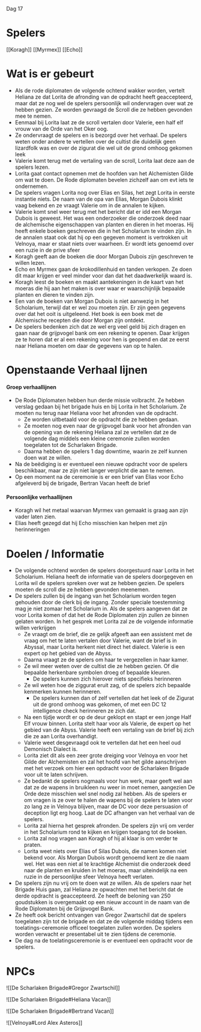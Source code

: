 Dag 17

# Spelers
[[Koragh]]
[[Myrmex]]
[[Echo]]

# Wat is er gebeurt
- Als de rode diplomaten de volgende ochtend wakker worden, vertelt Heliana ze dat Lorita de afronding van de opdracht heeft geaccepteerd, maar dat ze nog wel de spelers persoonlijk wil ondervragen over wat ze hebben gezien. Ze worden gevraagd de Scroll die ze hebben gevonden mee te nemen.
- Eenmaal bij Lorita laat ze de scroll vertalen door Valerie, een half elf vrouw van de Orde van het Oker oog.
- Ze ondervraagt de spelers en is bezorgd over het verhaal. De spelers weten onder andere te vertellen over de cultist die duidelijk geen lizardfolk was en over de zigurat die wel uit de grond omhoog gekomen leek
- Valerie komt terug met de vertaling van de scroll, Lorita laat deze aan de spelers lezen.
- Lorita gaat contact opnemen met de hoofden van het Alchemisten Gilde om wat te doen. De Rode diplomaten bevelen zichzelf aan om evt iets te ondernemen.
- De spelers vragen Lorita nog over Elias en Silas, het zegt Lorita in eerste instantie niets. De naam van de opa van Elias, Morgan Dubois klinkt vaag bekend en ze vraagt Valerie om in de annalen te kijken.
- Valerie komt snel weer terug met het bericht dat er idd een Morgan Dubois is geweest. Het was een onderzoeker die onderzoek deed naar de alchemische eigenschappen van planten en dieren in het moeras. Hij heeft enkele boeken geschreven die in het Scholarium te vinden zijn. In de annalen staat ook dat hij op een gegeven moment is vertrokken uit Velnoya, maar er staat niets over waarheen. Er wordt iets genoemd over een ruzie in de prive sfeer
- Koragh geeft aan de boeken die door Morgan Dubois zijn geschreven te willen lezen.
- Echo en Myrmex gaan de krokodillenhuid en tanden verkopen. Ze doen dit maar krijgen er veel minder voor dan dat het daadwerkelijk waard is.
- Koragh leest de boeken en maakt aantekeningen in de kaart van het moeras die hij aan het maken is over waar er waarschijnlijk bepaalde planten en dieren te vinden zijn.
- Een van de boeken van Morgan Dubois is niet aanwezig in het Scholarium, terwijl dat er wel zou moeten zijn. Er zijn geen gegevens over dat het ooit is uitgeleend. Het boek is een boek met de Alchemische recepten die door Morgan zijn ontdekt.
- De spelers bedenken zich dat ze wel erg veel geld bij zich dragen en gaan naar de grijpvogel bank om een rekening te openen. Daar krijgen ze te horen dat er al een rekening voor hen is geopend en dat ze eerst naar Heliana moeten om daar de gegevens van op te halen.
# Openstaande Verhaal lijnen

#### Groep verhaallijnen
- De Rode Diplomaten hebben hun derde missie volbracht. Ze hebben verslag gedaan bij het brigade huis en bij Lorita in het Scholarium. Ze moeten nu terug naar Heliana voor het afronden van de opdracht.
	- Ze worden uitbetaald voor de opdracht die ze hebben gedaan.
	- Ze moeten nog even naar de grijpvogel bank voor het afronden van de opening van de rekening
	  Heliana zal ze vertellen dat ze de volgende dag middels een kleine ceremonie zullen worden toegelaten tot de Scharlaken Brigade.
	- Daarna hebben de spelers 1 dag downtime, waarin ze zelf kunnen doen wat ze willen.
- Na de beëdiging is er eventueel een nieuwe opdracht voor de spelers beschikbaar, maar ze zijn niet langer verplicht die aan te nemen.
- Op een moment na de ceremonie is er een brief van Elias voor Echo afgeleverd bij de brigade, Bertran Vacan heeft de brief

#### Persoonlijke verhaallijnen
- Koragh wil het metaal waarvan Myrmex van gemaakt is graag aan zijn vader laten zien.
- Elias heeft gezegd dat hij Echo misschien kan helpen met zijn herinneringen



# Doelen / Informatie
- De volgende ochtend worden de spelers doorgestuurd naar Lorita in het Scholarium. Heliana heeft de informatie van de spelers doorgegeven en Lorita wil de spelers spreken over wat ze hebben gezien. De spelers moeten de scroll die ze hebben gevonden meenemen.
- De spelers zullen bij de ingang van het Scholarium worden tegen gehouden door de clerk bij de ingang. Zonder speciale toestemming mag je niet zomaar het Scholarium in. Als de spelers aangeven dat ze voor Lorita komen of dat het de Rode Diplomaten zijn zullen ze binnen gelaten worden. In het gesprek met Lorita zal ze de volgende informatie willen verkrijgen
	- Ze vraagt om de brief, die ze gelijk afgeeft aan een assistent met de vraag om het te laten vertalen door Valerie, want de brief is in Abyssal, maar Lorita herkent niet direct het dialect. Valerie is een expert op het gebied van de Abyss.
	- Daarna vraagt ze de spelers om haar te vergezellen in haar kamer.
	- Ze wil meer weten over de cultist die ze hebben gezien. Of die bepaalde herkenbare symbolen droeg of bepaalde kleuren.
		- De spelers kunnen zich hierover niets specifieks herinneren
	- Ze wil weten hoe de ziggurat eruit zag, of de spelers zich bepaalde kenmerken kunnen herinneren. 
		- De spelers kunnen dan of zelf vertellen dat het leek of de Zigurat uit de grond omhoog was gekomen, of met een DC 12 intelligence check herinneren ze zich dat.
	- Na een tijdje wordt er op de deur geklopt en stapt er een jonge Half Elf vrouw binnen. Lorita stelt haar voor als Valerie, de expert op het gebied van de Abyss. Valerie heeft een vertaling van de brief bij zich die ze aan Lorita overhandigt.
	- Valerie weet desgevraagd ook te vertellen dat het een heel oud Demonisch Dialect is.
	- Lorita ziet dit als een zeer grote dreiging voor Velnoya en voor het Gilde der Alchemisten en zal het hoofd van het gilde aanschrijven met het verzoek om hier een opdracht voor de Scharlaken Brigade voor uit te laten schrijven.
	- Ze bedankt de spelers nogmaals voor hun werk, maar geeft wel aan dat ze de wapens in bruikleen nu weer in moet nemen, aangezien De Orde deze misschien wel snel nodig zal hebben. Als de spelers er om vragen is ze over te halen de wapens bij de spelers te laten voor zo lang ze in Velnoya blijven, maar de DC voor deze persuasion of deception ligt erg hoog. Laat de DC afhangen van het verhaal van de spelers.
	- Lorita zal hierna het gesprek afronden. De spelers zijn vrij om verder in het Scholarium rond te kijken en krijgen toegang tot de boeken.
	- Lorita zal nog vragen aan Koragh of hij al klaar is om verder te praten.
	- Lorita weet niets over Elias of Silas Dubois, die namen komen niet bekend voor. Als Morgan Dubois wordt genoemd kent ze die naam wel. Het was een niet al te krachtige Alchemist die onderzoek deed naar de planten en kruiden in het moeras, maar uiteindelijk na een ruzie in de persoonlijke sfeer Velnoya heeft verlaten.
- De spelers zijn nu vrij om te doen wat ze willen. Als de spelers naar het Brigade Huis gaan, zal Heliana ze opwachten met het bericht dat de derde opdracht is geaccepteerd. Ze heeft de beloning van 250 goudstukken is overgemaakt op een nieuw account in de naam van de Rode Diplomaten bij de Grijpvogel Bank.
- Ze heeft ook bericht ontvangen van Gregor Zwartschil dat de spelers toegelaten zijn tot de brigade en dat ze de volgende middag tijdens een toelatings-ceremonie officeel toegelaten zullen worden. De spelers worden verwacht er presentabel uit te zien tijdens de ceremonie.
- De dag na de toelatingsceremonie is er eventueel een opdracht voor de spelers.


# NPCs

![[De Scharlaken Brigade#Gregor Zwartschil]]

![[De Scharlaken Brigade#Heliana Vacan]]

![[De Scharlaken Brigade#Bertrand Vacan]]

![[Velnoya#Lord Alex Asteros]]